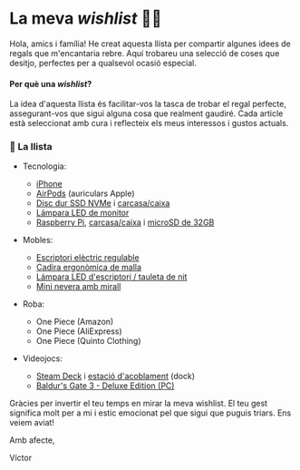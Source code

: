# La meva *wishlist* 📝🎁
Hola, amics i família!
He creat aquesta llista per compartir algunes idees de regals que m'encantaria rebre. Aquí trobareu una selecció de coses que desitjo, perfectes per a qualsevol ocasió especial.

#### Per què una *wishlist*?
La idea d'aquesta llista és facilitar-vos la tasca de trobar el regal perfecte, assegurant-vos que sigui alguna cosa que realment gaudiré. Cada article està seleccionat amb cura i reflecteix els meus interessos i gustos actuals.

### 📝 La llista
- Tecnologia:
  - [iPhone](https://amzn.eu/d/2jrc3W5)
  - [AirPods](https://amzn.eu/d/51HVK3K) (auriculars Apple)
  - [Disc dur SSD NVMe](https://amzn.eu/d/0BPHl9y) i [carcasa/caixa](https://amzn.eu/d/eQ27LQr)
  - [Lámpara LED de monitor](https://amzn.eu/d/e9ljRhb)
  - [Raspberry Pi](https://amzn.eu/d/9DNj8M0), [carcasa/caixa](https://amzn.eu/d/gEvJyKs) i [microSD de 32GB](https://amzn.eu/d/9wPiQfE)

- Mobles:
  - [Escriptori elèctric regulable](https://amzn.eu/d/8vwDxCn)
  - [Cadira ergonòmica de malla](https://amzn.eu/d/axtGxYp)
  - [Lámpara LED d'escriptori / tauleta de nit](https://amzn.eu/d/0VrIppv)
  - [Mini nevera amb mirall](https://amzn.eu/d/gZBcfhw)

- Roba:
  - One Piece (Amazon)
  - One Piece (AliExpress)
  - One Piece (Quinto Clothing)
 
- Videojocs:
  - [Steam Deck](https://store.steampowered.com/steamdeck) i [estació d'acoblament](https://amzn.eu/d/dAy0haW) (dock)
  - [Baldur's Gate 3 - Deluxe Edition (PC)](https://eu.merch.larian.com/en/products/baldur-s-gate-3-deluxe-edition)

Gràcies per invertir el teu temps en mirar la meva wishlist. El teu gest significa molt per a mi i estic emocionat pel que sigui que puguis triars. Ens veiem aviat!

Amb afecte,

Víctor

